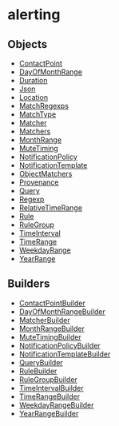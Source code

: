 # <span class="badge package-core"></span> alerting

## Objects

 * <span class="badge object-type-interface"></span> [ContactPoint](./object-ContactPoint.md)
 * <span class="badge object-type-interface"></span> [DayOfMonthRange](./object-DayOfMonthRange.md)
 * <span class="badge object-type-scalar"></span> [Duration](./object-Duration.md)
 * <span class="badge object-type-scalar"></span> [Json](./object-Json.md)
 * <span class="badge object-type-scalar"></span> [Location](./object-Location.md)
 * <span class="badge object-type-map"></span> [MatchRegexps](./object-MatchRegexps.md)
 * <span class="badge object-type-enum"></span> [MatchType](./object-MatchType.md)
 * <span class="badge object-type-interface"></span> [Matcher](./object-Matcher.md)
 * <span class="badge object-type-array"></span> [Matchers](./object-Matchers.md)
 * <span class="badge object-type-interface"></span> [MonthRange](./object-MonthRange.md)
 * <span class="badge object-type-interface"></span> [MuteTiming](./object-MuteTiming.md)
 * <span class="badge object-type-interface"></span> [NotificationPolicy](./object-NotificationPolicy.md)
 * <span class="badge object-type-interface"></span> [NotificationTemplate](./object-NotificationTemplate.md)
 * <span class="badge object-type-ref"></span> [ObjectMatchers](./object-ObjectMatchers.md)
 * <span class="badge object-type-scalar"></span> [Provenance](./object-Provenance.md)
 * <span class="badge object-type-interface"></span> [Query](./object-Query.md)
 * <span class="badge object-type-scalar"></span> [Regexp](./object-Regexp.md)
 * <span class="badge object-type-interface"></span> [RelativeTimeRange](./object-RelativeTimeRange.md)
 * <span class="badge object-type-interface"></span> [Rule](./object-Rule.md)
 * <span class="badge object-type-interface"></span> [RuleGroup](./object-RuleGroup.md)
 * <span class="badge object-type-interface"></span> [TimeInterval](./object-TimeInterval.md)
 * <span class="badge object-type-interface"></span> [TimeRange](./object-TimeRange.md)
 * <span class="badge object-type-interface"></span> [WeekdayRange](./object-WeekdayRange.md)
 * <span class="badge object-type-interface"></span> [YearRange](./object-YearRange.md)
## Builders

 * <span class="badge builder"></span> [ContactPointBuilder](./builder-ContactPointBuilder.md)
 * <span class="badge builder"></span> [DayOfMonthRangeBuilder](./builder-DayOfMonthRangeBuilder.md)
 * <span class="badge builder"></span> [MatcherBuilder](./builder-MatcherBuilder.md)
 * <span class="badge builder"></span> [MonthRangeBuilder](./builder-MonthRangeBuilder.md)
 * <span class="badge builder"></span> [MuteTimingBuilder](./builder-MuteTimingBuilder.md)
 * <span class="badge builder"></span> [NotificationPolicyBuilder](./builder-NotificationPolicyBuilder.md)
 * <span class="badge builder"></span> [NotificationTemplateBuilder](./builder-NotificationTemplateBuilder.md)
 * <span class="badge builder"></span> [QueryBuilder](./builder-QueryBuilder.md)
 * <span class="badge builder"></span> [RuleBuilder](./builder-RuleBuilder.md)
 * <span class="badge builder"></span> [RuleGroupBuilder](./builder-RuleGroupBuilder.md)
 * <span class="badge builder"></span> [TimeIntervalBuilder](./builder-TimeIntervalBuilder.md)
 * <span class="badge builder"></span> [TimeRangeBuilder](./builder-TimeRangeBuilder.md)
 * <span class="badge builder"></span> [WeekdayRangeBuilder](./builder-WeekdayRangeBuilder.md)
 * <span class="badge builder"></span> [YearRangeBuilder](./builder-YearRangeBuilder.md)
